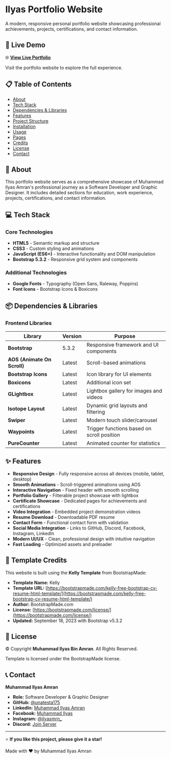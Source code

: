 # Ilyas Portfolio Website

A modern, responsive personal portfolio website showcasing professional achievements, projects, certifications, and contact information.

## 🚀 Live Demo

🌐 **[View Live Portfolio](https://ilyasmrnportfolioweb.netlify.app/)**

Visit the portfolio website to explore the full experience.

## 📋 Table of Contents

- [About](#about)
- [Tech Stack](#tech-stack)
- [Dependencies & Libraries](#dependencies--libraries)
- [Features](#features)
- [Project Structure](#project-structure)
- [Installation](#installation)
- [Usage](#usage)
- [Pages](#pages)
- [Credits](#credits)
- [License](#license)
- [Contact](#contact)

## 📖 About

This portfolio website serves as a comprehensive showcase of Muhammad Ilyas Amran's professional journey as a Software Developer and Graphic Designer. It includes detailed sections for education, work experience, projects, certifications, and contact information.

## 💻 Tech Stack

### Core Technologies
- **HTML5** - Semantic markup and structure
- **CSS3** - Custom styling and animations
- **JavaScript (ES6+)** - Interactive functionality and DOM manipulation
- **Bootstrap 5.3.2** - Responsive grid system and components

### Additional Technologies
- **Google Fonts** - Typography (Open Sans, Raleway, Poppins)
- **Font Icons** - Bootstrap Icons & Boxicons

## 📦 Dependencies & Libraries

### Frontend Libraries

| Library | Version | Purpose |
|---------|---------|---------|
| **Bootstrap** | 5.3.2 | Responsive framework and UI components |
| **AOS (Animate On Scroll)** | Latest | Scroll-based animations |
| **Bootstrap Icons** | Latest | Icon library for UI elements |
| **Boxicons** | Latest | Additional icon set |
| **GLightbox** | Latest | Lightbox gallery for images and videos |
| **Isotope Layout** | Latest | Dynamic grid layouts and filtering |
| **Swiper** | Latest | Modern touch slider/carousel |
| **Waypoints** | Latest | Trigger functions based on scroll position |
| **PureCounter** | Latest | Animated counter for statistics |


## ✨ Features

- **Responsive Design** - Fully responsive across all devices (mobile, tablet, desktop)
- **Smooth Animations** - Scroll-triggered animations using AOS
- **Interactive Navigation** - Fixed header with smooth scrolling
- **Portfolio Gallery** - Filterable project showcase with lightbox
- **Certificate Showcase** - Dedicated pages for achievements and certifications
- **Video Integration** - Embedded project demonstration videos
- **Resume Download** - Downloadable PDF resume
- **Contact Form** - Functional contact form with validation
- **Social Media Integration** - Links to GitHub, Discord, Facebook, Instagram, LinkedIn
- **Modern UI/UX** - Clean, professional design with intuitive navigation
- **Fast Loading** - Optimized assets and preloader


## 🎨 Template Credits

This website is built using the **Kelly Template** from BootstrapMade:
- **Template Name:** Kelly
- **Template URL:** [https://bootstrapmade.com/kelly-free-bootstrap-cv-resume-html-template/](https://bootstrapmade.com/kelly-free-bootstrap-cv-resume-html-template/)
- **Author:** BootstrapMade.com
- **License:** [https://bootstrapmade.com/license/](https://bootstrapmade.com/license/)
- **Updated:** September 18, 2023 with Bootstrap v5.3.2

## 📜 License

© Copyright **Muhammad Ilyas Bin Amran**. All Rights Reserved.

Template is licensed under the BootstrapMade license.

## 📞 Contact

**Muhammad Ilyas Amran**
- **Role:** Software Developer & Graphic Designer
- **GitHub:** [@unatesta175](https://github.com/unatesta175/)
- **LinkedIn:** [Muhammad Ilyas Amran](https://www.linkedin.com/in/muhammad-ilyas-amran-3a9a2a298/)
- **Facebook:** [Muhammad Ilyas](https://www.facebook.com/muhammadilyas.waynescott/)
- **Instagram:** [@ilyasmrn_](https://www.instagram.com/ilyasmrn_/)
- **Discord:** [Join Server](https://discord.gg/e8s8Vagy2)

---

⭐ **If you like this project, please give it a star!**

Made with ❤️ by Muhammad Ilyas Amran

